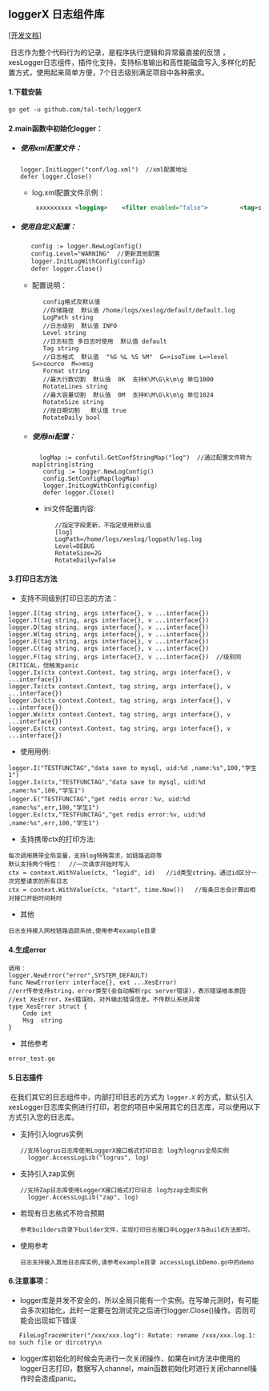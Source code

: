## loggerX 日志组件库

[[开发文档]](https://www.yuque.com/tal-tech/loggerx)

​	日志作为整个代码行为的记录，是程序执行逻辑和异常最直接的反馈 ，xesLogger日志组件，插件化支持，支持标准输出和高性能磁盘写入,多样化的配置方式，使用起来简单方便，7个日志级别满足项目中各种需求。

#### 1.下载安装  

```shell
go get -u github.com/tal-tech/loggerX 
```


#### 2.main函数中初始化logger：  
* ##### 使用xml配置文件：  

   ```golang
   logger.InitLogger("conf/log.xml")  //xml配置地址  
   defer logger.Close() 
   ```

   - log.xml配置文件示例：

     ```xml
      xxxxxxxxxx <logging>    <filter enabled="false">         <tag>stdout</tag>           <!-- 控制台输出日志 -->        <type>console</type>             <!-- level is (:?FINEST|FINE|DEBUG|TRACE|INFO|WARNING|ERROR) -->        <level>DEBUG</level>        <!-- 日志级别 -->    </filter>    <filter enabled="true">        <!-- 文件输出日志 -->        <tag>goentry</tag>                <type>file_trace</type>          <level>INFO</level>           <!-- 日志存储路径 -->         <property name="filename">/home/logs/xeslog/teacherpanel/teacherpanel.log</property>         <!--        %T - Time (15:04:05 MST) 时间格式        %t - Time (15:04)        %D - Date (2006/01/02)   日期格式        %d - Date (01/02/06)        %L - Level (FNST, FINE, DEBG, TRAC, WARN, EROR, CRIT)  打印级别        %S - Source          %M - Message        It ignores unknown format strings (and removes them)        Recommended: "[%D %T] [%L] (%S) %M"        -->        <!-- 格式化输出日志 -->         <property name="format">%G %L %S %M</property>        <property name="rotate">true</property> <!-- true enables log rotation, otherwise append --> <property name="maxsize">0M</property> <!-- \d+[KMG]? Suffixes are in terms of 2**10 -->        <property name="maxlines">0K</property> <!-- \d+[KMG]? Suffixes are in terms of thousands -->        <property name="daily">true</property> <!-- Automatically rotates when a log message is written after midnight -->    </filter></logging>
     ```

     

* ##### 使用自定义配置：  

   ```xml
      config := logger.NewLogConfig()
      config.Level="WARNING"  //更新其他配置     
      logger.InitLogWithConfig(config)  
      defer logger.Close() 
   ```
   * 配置说明：

     ```golang
        config格式及默认值 
        //存储路径  默认值 /home/logs/xeslog/default/default.log
        LogPath string  
        //日志级别  默认值 INFO   
        Level string  
        //日志标签 多日志时使用  默认值 default  
        Tag string    
        //日志格式  默认值  "%G %L %S %M"  G=>isoTime L=>level  S=>source  M=>msg    
        Format string  
        //最大行数切割  默认值  0K  支持K\M\G\k\m\g 单位1000  
        RotateLines string  
        //最大容量切割  默认值  0M  支持K\M\G\k\m\g 单位1024  
        RotateSize string  
        //按日期切割   默认值 true  
        RotateDaily bool   
     ```

   * ##### 使用ini配置：   

     ```golang
       logMap := confutil.GetConfStringMap("log")  //通过配置文件转为map[string]string     
        config := logger.NewLogConfig()
        config.SetConfigMap(logMap)    
        logger.InitLogWithConfig(config)   
        defer logger.Close() 
     ```

     * ini文件配置内容:

       ```golang
          //指定字段更新，不指定使用默认值    
          [log]      
          LogPath=/home/logs/xeslog/logpath/log.log   
          Level=DEBUG   
          RotateSize=2G   
          RotateDaily=false 
       ```

#### 3.打印日志方法

* 支持不同级别打印日志的方法：  

```golang
logger.I(tag string, args interface{}, v ...interface{})  
logger.T(tag string, args interface{}, v ...interface{})  
logger.D(tag string, args interface{}, v ...interface{})  
logger.W(tag string, args interface{}, v ...interface{})  
logger.E(tag string, args interface{}, v ...interface{})  
logger.C(tag string, args interface{}, v ...interface{})  
logger.F(tag string, args interface{}, v ...interface{})  //级别同CRITICAL，但触发panic  
logger.Ix(ctx context.Context, tag string, args interface{}, v ...interface{})  
logger.Tx(ctx context.Context, tag string, args interface{}, v ...interface{})  
logger.Dx(ctx context.Context, tag string, args interface{}, v ...interface{})  
logger.Wx(ctx context.Context, tag string, args interface{}, v ...interface{})   
logger.Ex(ctx context.Context, tag string, args interface{}, v ...interface{})  
```
* 使用用例:   

```golang
logger.I("TESTFUNCTAG","data save to mysql, uid:%d ,name:%s",100,"学生1")   
logger.Ix(ctx,"TESTFUNCTAG","data save to mysql, uid:%d ,name:%s",100,"学生1")  
logger.E("TESTFUNCTAG","get redis error：%v, uid:%d ,name:%s",err,100,"学生1")   
logger.Ex(ctx,"TESTFUNCTAG","get redis error:%v, uid:%d ,name:%s",err,100,"学生1")
```
* 支持携带ctx的打印方法:   

```golang
每次调用携带全局变量，支持log特殊需求，如链路追踪等     
默认支持两个特性：  //一次请求开始时写入   
ctx = context.WithValue(ctx, "logid", id)   //id类型string，通过id区分一次完整请求的所有日志      
ctx = context.WithValue(ctx, "start", time.Now())   //每条日志会计算出相对接口开始时间耗时     
```
* 其他   

```
日志支持接入网校链路追踪系统,使用参考example目录
```
####  4.生成error 
```golang  
调用：    
logger.NewError("error",SYSTEM_DEFAULT)
func NewError(err interface{}, ext ...XesError)       
//err传参支持string，error类型(会自动解析rpc server错误)，表示错误根本原因    
//ext XesError，Xes错误码，对外输出错误信息，不传默认系统异常    
type XesError struct {        
    Code int    
    Msg  string    
} 
```
* 其他参考    

```
error_test.go
```
#### 5.日志插件

​     在我们其它的日志组件中，内部打印日志的方式为 `logger.X` 的方式，默认引入xesLogger日志库实例进行打印，若您的项目中采用其它的日志库，可以使用以下方式引入您的日志库。

* 支持引入logrus实例

  ```golang
  //支持logrus日志库使用LoggerX接口格式打印日志 log为logrus全局实例
  	logger.AccessLogLib("logrus", log)
  ```

* 支持引入zap实例

  ```
  //支持Zap日志库使用LoggerX接口格式打印日志 log为zap全局实例
  	logger.AccessLogLib("zap", log)
  ```

* 若现有日志格式不符合预期

  ```
  参考builders目录下builder文件，实现打印日志接口中LoggerX与Build方法即可。
  ```

* 使用参考

  ```
  日志支持接入其他日志库实例,请参考example目录 accessLogLibDemo.go中的demo
  ```

#### 6.注意事项：

 * logger库是并发不安全的，所以全局只能有一个实例。在写单元测时，有可能会多次初始化，此时一定要在包测试完之后进行logger.Close()操作。否则可能会出现如下错误
 ```shell
    FileLogTraceWriter("/xxx/xxx.log"): Rotate: rename /xxx/xxx.log.1: no such file or dircotry\n
 ```
* logger库初始化的时候会先进行一次关闭操作，如果在init方法中使用的logger日志打印，数据写入channel，main函数初始化时进行关闭channel操作时会造成panic。


